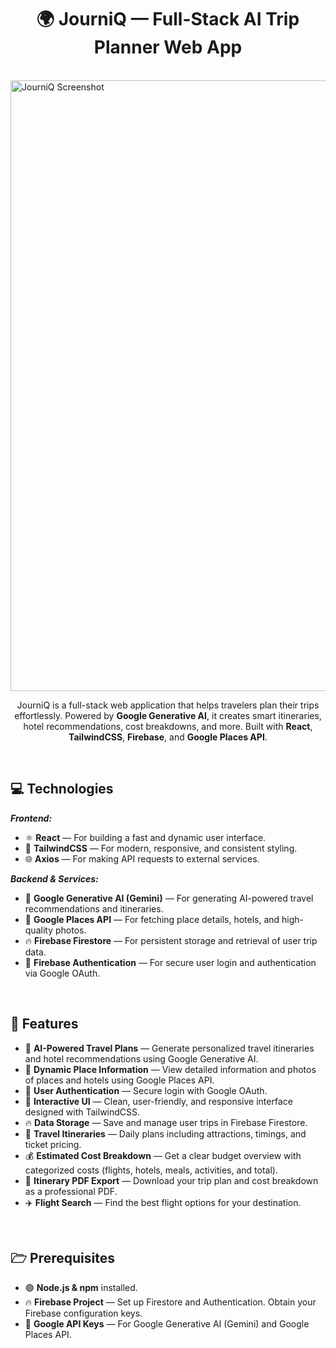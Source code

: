 <h1 align="center" style="font-weight: bold;">🌍 JourniQ — Full-Stack AI Trip Planner Web App</h1>
<br>
<img width="1700" height="977" alt="JourniQ Screenshot" src="https://github.com/user-attachments/assets/ca393584-8440-4c02-bb44-879dd6986e68" />

<p align="center">
  JourniQ is a full-stack web application that helps travelers plan their trips effortlessly.  
  Powered by <b>Google Generative AI</b>, it creates smart itineraries, hotel recommendations, cost breakdowns, and more.  
  Built with <b>React</b>, <b>TailwindCSS</b>, <b>Firebase</b>, and <b>Google Places API</b>.
</p>
<br>

<h2 id="technologies">💻 Technologies</h2>

<b><em>Frontend:</em></b>

- ⚛️ **React** — For building a fast and dynamic user interface.
- 🎨 **TailwindCSS** — For modern, responsive, and consistent styling.
- 🌐 **Axios** — For making API requests to external services.

<b><em>Backend & Services:</em></b>

- 🤖 **Google Generative AI (Gemini)** — For generating AI-powered travel recommendations and itineraries.
- 📍 **Google Places API** — For fetching place details, hotels, and high-quality photos.
- 🔥 **Firebase Firestore** — For persistent storage and retrieval of user trip data.
- 🔑 **Firebase Authentication** — For secure user login and authentication via Google OAuth.

<br>

<h2 id="features">🚀 Features</h2>

- 🤖 **AI-Powered Travel Plans** — Generate personalized travel itineraries and hotel recommendations using Google Generative AI.  
- 📍 **Dynamic Place Information** — View detailed information and photos of places and hotels using Google Places API.  
- 🔑 **User Authentication** — Secure login with Google OAuth.  
- 🎨 **Interactive UI** — Clean, user-friendly, and responsive interface designed with TailwindCSS.  
- 🔥 **Data Storage** — Save and manage user trips in Firebase Firestore.  
- 📅 **Travel Itineraries** — Daily plans including attractions, timings, and ticket pricing.  
- 💰 **Estimated Cost Breakdown** — Get a clear budget overview with categorized costs (flights, hotels, meals, activities, and total).  
- 📄 **Itinerary PDF Export** — Download your trip plan and cost breakdown as a professional PDF.  
- ✈️ **Flight Search** — Find the best flight options for your destination.  

<br>

<h2 id="pre">🗁 Prerequisites</h2>

- 🟢 **Node.js & npm** installed.  
- 🔥 **Firebase Project** — Set up Firestore and Authentication. Obtain your Firebase configuration keys.  
- 🔑 **Google API Keys** — For Google Generative AI (Gemini) and Google Places API.  


